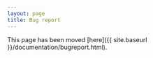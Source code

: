 ```yaml
---
layout: page
title: Bug report
---
```


This page has been moved [here]({{ site.baseurl }}/documentation/bugreport.html).
